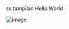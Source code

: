 ss tampilan Hello World

![image](https://github.com/user-attachments/assets/edeeb653-f1bb-4176-bdcc-2b998f349b28)
